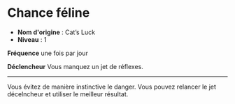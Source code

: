 # Chance féline

 * **Nom d'origine** : Cat’s Luck
 * **Niveau** : 1


<p><strong>Fréquence</strong> une fois par jour</p>
<p><strong>Déclencheur</strong> Vous manquez un jet de réflexes.</p>
<hr>
<p>Vous évitez de manière instinctive le danger. Vous pouvez relancer le jet décelncheur et utiliser le meilleur résultat.</p>